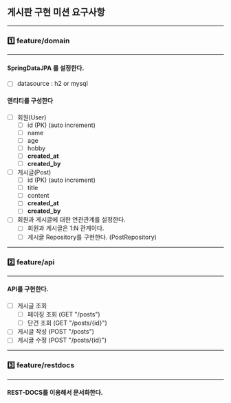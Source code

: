 ## 게시판 구현 미션 요구사항

<hr>

### 1️⃣ feature/domain
<hr>

#### **SpringDataJPA 를 설정한다.**

- [ ] datasource : h2 or mysql

#### **엔티티를 구성한다**

- [ ] 회원(User)
   - [ ] id (PK) (auto increment)
   - [ ] name
   - [ ] age
   - [ ] hobby
   - [ ] **created_at**
   - [ ] **created_by**
- [ ] 게시글(Post)
   - [ ] id (PK) (auto increment)
   - [ ] title
   - [ ] content
   - [ ] **created_at**
   - [ ] **created_by**
- [ ] 회원과 게시글에 대한 연관관계를 설정한다.
   - [ ] 회원과 게시글은 1:N 관계이다.
   - [ ] 게시글 Repository를 구현한다. (PostRepository)

<hr>

### 2️⃣ feature/api

<hr>

#### **API를 구현한다.**

- [ ] 게시글 조회
   - [ ] 페이징 조회 (GET "/posts")
   - [ ] 단건 조회 (GET "/posts/{id}")
- [ ] 게시글 작성 (POST "/posts")
- [ ] 게시글 수정 (POST "/posts/{id}")

<hr>

### 3️⃣ feature/restdocs
<hr>

#### **REST-DOCS를 이용해서 문서화한다.**
